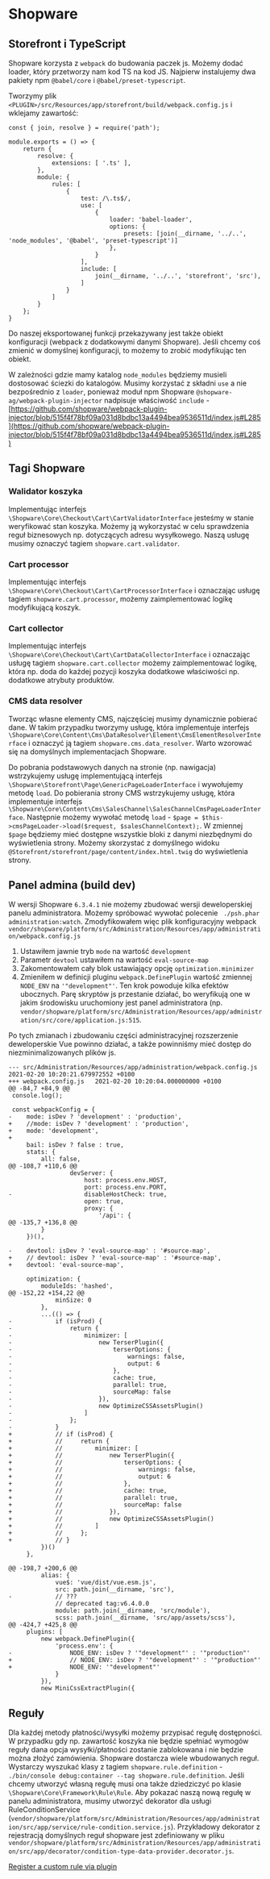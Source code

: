 # Shopware

## Storefront i TypeScript

Shopware korzysta z `webpack` do budowania paczek js. Możemy dodać loader, który przetworzy nam kod TS na kod JS.
Najpierw instalujemy dwa pakiety npm `@babel/core` i `@babel/preset-typescript`.

Tworzymy plik `<PLUGIN>/src/Resources/app/storefront/build/webpack.config.js` i wklejamy zawartość:

```
const { join, resolve } = require('path');

module.exports = () => {
    return {
        resolve: {
            extensions: [ '.ts' ],
        },
        module: {
            rules: [
                {
                    test: /\.ts$/,
                    use: [
                        {
                            loader: 'babel-loader',
                            options: {
                                presets: [join(__dirname, '../..', 'node_modules', '@babel', 'preset-typescript')]
                            },
                        }
                    ],
                    include: [
                        join(__dirname, '../..', 'storefront', 'src'),
                    ]
                }
            ]
        }
    };
}
```

Do naszej eksportowanej funkcji przekazywany jest także obiekt konfiguracji (webpack z dodatkowymi danymi Shopware).
Jeśli chcemy coś zmienić w domyślnej konfiguracji, to możemy to zrobić modyfikując ten obiekt.

W zależności gdzie mamy katalog `node_modules` będziemy musieli dostosować ściezki do katalogów. Musimy korzystać z składni `use` a nie bezpośrednio z `loader`, ponieważ moduł npm Shopware `@shopware-ag/webpack-plugin-injector` nadpisuje właściwość `include` - [https://github.com/shopware/webpack-plugin-injector/blob/515f4f78bf09a031d8bdbc13a4494bea9536511d/index.js#L285](https://github.com/shopware/webpack-plugin-injector/blob/515f4f78bf09a031d8bdbc13a4494bea9536511d/index.js#L285)

## Tagi Shopware

### Walidator koszyka

Implementując interfejs `\Shopware\Core\Checkout\Cart\CartValidatorInterface` jesteśmy w stanie weryfikować stan koszyka. Możemy ją wykorzystać w celu sprawdzenia reguł biznesowych np. dotyczących adresu wysyłkowego. Naszą usługę musimy oznaczyć tagiem `shopware.cart.validator`.

### Cart processor

Implementując interfejs `\Shopware\Core\Checkout\Cart\CartProcessorInterface` i oznaczając usługę tagiem  `shopware.cart.processor`, możemy zaimplementować logikę modyfikującą koszyk.

### Cart collector

Implementując interfejs `\Shopware\Core\Checkout\Cart\CartDataCollectorInterface` i oznaczając usługę
tagiem `shopware.cart.collector` możemy zaimplementować logikę, która np. doda do każdej pozycji koszyka
dodatkowe właściwości np. dodatkowe atrybuty produktów.

### CMS data resolver

Tworząc własne elementy CMS, najczęściej musimy dynamicznie pobierać dane. W takim przypadku tworzymy usługę,
która implementuje interfejs `\Shopware\Core\Content\Cms\DataResolver\Element\CmsElementResolverInterface` i
oznaczyć ją tagiem `shopware.cms.data_resolver`. Warto wzorować się na domyślnych implementacjach Shopware.

Do pobrania podstawowych danych na stronie (np. nawigacja) wstrzykujemy usługę implementującą interfejs `\Shopware\Storefront\Page\GenericPageLoaderInterface` i wywołujemy metodę `load`. Do pobierania strony CMS wstrzykujemy usługę, która implementuje interfejs `\Shopware\Core\Content\Cms\SalesChannel\SalesChannelCmsPageLoaderInterface`. Następnie możemy wywołać metodę `load` - `$page = $this->cmsPageLoader->load($request, $salesChannelContext);`. W zmiennej `$page` będziemy mieć dostępne wszystkie bloki z danymi niezbędnymi do wyświetlenia strony. Możemy skorzystać z domyślnego widoku `@Storefront/storefront/page/content/index.html.twig` do wyświetlenia strony.

## Panel admina (build dev)

W wersji Shopware `6.3.4.1` nie możemy zbudować wersji deweloperskiej panelu administratora. Możemy spróbować wywołać polecenie ` ./psh.phar administration:watch`. Zmodyfikowałem więc plik konfiguracyjny webpack `vendor/shopware/platform/src/Administration/Resources/app/administration/webpack.config.js`

1. Ustawiłem jawnie tryb `mode` na wartość `development`
1. Parametr `devtool` ustawiłem na wartość `eval-source-map`
1. Zakomentowałem cały blok ustawiający opcję `optimization.minimizer`
1. Zmieniłem w definicji pluginu `webpack.DefinePlugin` wartość zmiennej `NODE_ENV` na `'"development"'`. Ten krok powoduje kilka efektów ubocznych. Parę skryptów js przestanie działać, bo weryfikują one w jakim środowisku uruchomiony jest panel administratora (np. `vendor/shopware/platform/src/Administration/Resources/app/administration/src/core/application.js:515`.

Po tych zmianach i zbudowaniu części administracyjnej rozszerzenie deweloperskie Vue powinno działać, a także powinniśmy mieć dostęp do niezminimalizowanych plików js.

```
--- src/Administration/Resources/app/administration/webpack.config.js	2021-02-20 10:20:21.679972552 +0100
+++ webpack.config.js	2021-02-20 10:20:04.000000000 +0100
@@ -84,7 +84,9 @@
 console.log();

 const webpackConfig = {
-    mode: isDev ? 'development' : 'production',
+    //mode: isDev ? 'development' : 'production',
+    mode: 'development',
+
     bail: isDev ? false : true,
     stats: {
         all: false,
@@ -108,7 +110,6 @@
                 devServer: {
                     host: process.env.HOST,
                     port: process.env.PORT,
-                    disableHostCheck: true,
                     open: true,
                     proxy: {
                         '/api': {
@@ -135,7 +136,8 @@
         }
     })(),

-    devtool: isDev ? 'eval-source-map' : '#source-map',
+    // devtool: isDev ? 'eval-source-map' : '#source-map',
+    devtool: 'eval-source-map',

     optimization: {
         moduleIds: 'hashed',
@@ -152,22 +154,22 @@
             minSize: 0
         },
         ...(() => {
-            if (isProd) {
-                return {
-                    minimizer: [
-                        new TerserPlugin({
-                            terserOptions: {
-                                warnings: false,
-                                output: 6
-                            },
-                            cache: true,
-                            parallel: true,
-                            sourceMap: false
-                        }),
-                        new OptimizeCSSAssetsPlugin()
-                    ]
-                };
-            }
+            // if (isProd) {
+            //     return {
+            //         minimizer: [
+            //             new TerserPlugin({
+            //                 terserOptions: {
+            //                     warnings: false,
+            //                     output: 6
+            //                 },
+            //                 cache: true,
+            //                 parallel: true,
+            //                 sourceMap: false
+            //             }),
+            //             new OptimizeCSSAssetsPlugin()
+            //         ]
+            //     };
+            // }
         })()
     },

@@ -198,7 +200,6 @@
         alias: {
             vue$: 'vue/dist/vue.esm.js',
             src: path.join(__dirname, 'src'),
-            // ???
             // deprecated tag:v6.4.0.0
             module: path.join(__dirname, 'src/module'),
             scss: path.join(__dirname, 'src/app/assets/scss'),
@@ -424,7 +425,8 @@
     plugins: [
         new webpack.DefinePlugin({
             'process.env': {
-                NODE_ENV: isDev ? '"development"' : '"production"'
+                // NODE_ENV: isDev ? '"development"' : '"production"'
+                NODE_ENV: '"development"'
             }
         }),
         new MiniCssExtractPlugin({
```

## Reguły

Dla każdej metody płatności/wysyłki możemy przypisać regułę dostępności. W przypadku gdy np. zawartość koszyka nie będzie spełniać wymogów reguły dana opcja wysyłki/płatności zostanie zablokowana i nie będzie można złożyć zamówienia. Shopware dostarcza wiele wbudowanych reguł. Wystarczy wyszukać klasy z tagiem `shopware.rule.definition` - `./bin/console debug:container --tag shopware.rule.definition`. Jeśli chcemy utworzyć własną regułę musi ona także dziedziczyć po klasie `\Shopware\Core\Framework\Rule\Rule`. Aby pokazać naszą nową regułę w panelu administratora, musimy utworzyć dekorator dla usługi RuleConditionService (`vendor/shopware/platform/src/Administration/Resources/app/administration/src/app/service/rule-condition.service.js`). Przykładowy dekorator z rejestracją domyślnych reguł shopware jest zdefiniowany w pliku `vendor/shopware/platform/src/Administration/Resources/app/administration/src/app/decorator/condition-type-data-provider.decorator.js`.

[Register a custom rule via plugin](https://docs.shopware.com/en/shopware-platform-dev-en/how-to/custom-rule)
